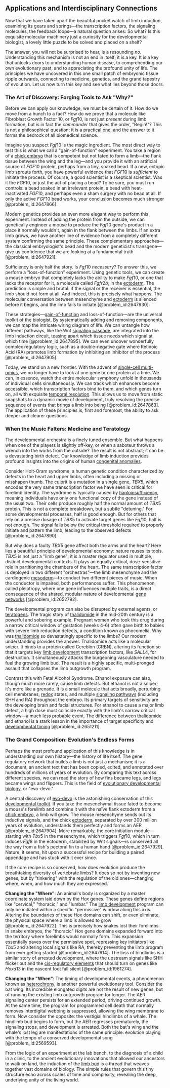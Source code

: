 ## Applications and Interdisciplinary Connections

Now that we have taken apart the beautiful pocket watch of limb induction, examining its gears and springs—the transcription factors, the signaling molecules, the feedback loops—a natural question arises: So what? Is this exquisite molecular machinery just a curiosity for the developmental biologist, a lovely little puzzle to be solved and placed on a shelf?

The answer, you will not be surprised to hear, is a resounding *no*. Understanding this mechanism is not an end in itself; it is a key. It is a key that unlocks doors to understanding human disease, to comprehending our own evolutionary past, and to appreciating the profound unity of life. The principles we have uncovered in this one small patch of embryonic tissue ripple outwards, connecting to medicine, genetics, and the grand tapestry of evolution. Let us now turn this key and see what lies beyond those doors.

### The Art of Discovery: Forging Tools to Ask "Why?"

Before we can apply our knowledge, we must be certain of it. How do we move from a hunch to a fact? How do we prove that a molecule like Fibroblast Growth Factor 10, or $Fgf10$, is not just *present* during limb formation, but is in fact the *commander* that gives the order, "Begin!"? This is not a philosophical question; it is a practical one, and the answer to it forms the bedrock of all biomedical science.

Imagine you suspect $Fgf10$ is the magic ingredient. The most direct way to test this is what we call a "gain-of-function" experiment. You take a region of a [chick embryo](@article_id:261682) that is competent but not fated to form a limb—the flank tissue between the wing and the leg—and you provide it with an artificial source of $FGF10$ protein, perhaps from a tiny, soaked bead. If a new, ectopic limb sprouts forth, you have powerful evidence that $FGF10$ is *sufficient* to initiate the process. Of course, a good scientist is a skeptical scientist. Was it the $FGF10$, or just the act of placing a bead? To be sure, you must run controls: a bead soaked in an irrelevant protein, a bead with heat-inactivated $FGF10$, and perhaps even a sham surgery with no bead at all. If only the active $FGF10$ bead works, your conclusion becomes much stronger [@problem_id:2647866].

Modern genetics provides an even more elegant way to perform this experiment. Instead of adding the protein from the outside, we can genetically engineer a mouse to produce the $Fgf10$ gene's product in a place it normally wouldn't, again in the flank between the limbs. If an extra limb grows, we have another line of evidence from a completely different system confirming the same principle. These complementary approaches—the classical embryologist's bead and the modern geneticist's transgene—give us confidence that we are looking at a fundamental truth [@problem_id:2647921].

Sufficiency is only half the story. Is $Fgf10$ *necessary*? To answer this, we perform a "loss-of-function" experiment. Using genetic tools, we can create a mouse embryo that completely lacks the ability to make $Fgf10$, or one that lacks the receptor for it, a molecule called $Fgfr2b$, in the [ectoderm](@article_id:139845). The prediction is simple and brutal: if the signal or the receiver is essential, the limb should not form at all. And indeed, this is precisely what happens. The molecular conversation between mesenchyme and [ectoderm](@article_id:139845) is silenced before it begins, and the limb fails to initiate [@problem_id:2647930].

These strategies—[gain-of-function](@article_id:272428) and loss-of-function—are the universal toolkit of the biologist. By systematically adding and removing components, we can map the intricate wiring diagram of life. We can untangle how different pathways, like the Wnt [signaling cascade](@article_id:174654), are integrated into the limb induction circuit, teasing apart which tissue needs which signal at which time [@problem_id:2647895]. We can even uncover wonderfully complex regulatory logic, such as a double-negative gate where Retinoic Acid (RA) promotes limb formation by inhibiting an inhibitor of the process [@problem_id:2647905].

Today, we stand on a new frontier. With the advent of [single-cell multi-omics](@article_id:265437), we no longer have to look at one gene or one protein at a time. We can, in essence, watch the entire molecular symphony unfold in thousands of individual cells simultaneously. We can track which enhancers become accessible, which transcription factors bind to them, and which genes turn on, all with exquisite [temporal resolution](@article_id:193787). This allows us to move from static snapshots to a dynamic movie of development, truly resolving the precise sequence of events that brings a limb into being [@problem_id:2647863]. The application of these principles is, first and foremost, the ability to ask deeper and clearer questions.

### When the Music Falters: Medicine and Teratology

The developmental orchestra is a finely tuned ensemble. But what happens when one of the players is slightly off-key, or when a saboteur throws a wrench into the works from the outside? The result is not abstract; it can be a devastating birth defect. Our knowledge of limb induction provides profound insights into the origins of human [congenital anomalies](@article_id:141553).

Consider Holt-Oram syndrome, a human genetic condition characterized by defects in the heart and upper limbs, often including a missing or misshapen thumb. The culprit is a mutation in a single gene, $TBX5$, which encodes the very same transcription factor we have seen is critical for forelimb identity. The syndrome is typically caused by [haploinsufficiency](@article_id:148627), meaning individuals have only one functional copy of the gene instead of the usual two. Their cells produce roughly half the normal amount of $TBX5$ protein. This is not a complete breakdown, but a subtle "detuning." For some developmental processes, half is good enough. But for others that rely on a precise dosage of $TBX5$ to activate target genes like $Fgf10$, half is not enough. The signal falls below the critical threshold required to properly initiate and pattern the limb, leading to the observed defects [@problem_id:2647890].

But why does a faulty $TBX5$ gene affect both the arms and the heart? Here lies a beautiful principle of developmental economy: nature reuses its tools. $TBX5$ is not just a "limb gene"; it is a master regulator used in multiple, distinct developmental contexts. It plays an equally critical, dose-sensitive role in partitioning the chambers of the heart. The same transcription factor is deployed in two different "orchestras"—the limb mesenchyme and the cardiogenic [mesoderm](@article_id:141185)—to conduct two different pieces of music. When the conductor is impaired, both performances suffer. This phenomenon, called pleiotropy, where one gene influences multiple traits, is a direct consequence of the shared, modular nature of developmental [gene networks](@article_id:262906) [@problem_id:2652792].

The developmental program can also be disrupted by external agents, or [teratogens](@article_id:188864). The tragic story of [thalidomide](@article_id:269043) in the mid-20th century is a powerful and sobering example. Pregnant women who took this drug during a narrow critical window of gestation (weeks 4-6) often gave birth to babies with severe limb reduction defects, a condition known as phocomelia. Why was [thalidomide](@article_id:269043) so devastatingly specific to the limbs? Our modern understanding provides the answer. Thalidomide acts like a molecular sniper. It binds to a protein called Cereblon (CRBN), altering its function so that it targets key [limb development](@article_id:183475) transcription factors, like $SALL4$, for destruction. It simultaneously attacks the burgeoning vasculature needed to fuel the growing limb bud. The result is a highly specific, multi-pronged assault that collapses the limb outgrowth program.

Contrast this with Fetal Alcohol Syndrome. Ethanol exposure can also, though much more rarely, cause limb defects. But ethanol is not a sniper; it's more like a grenade. It is a small molecule that acts broadly, perturbing cell membranes, [redox](@article_id:137952) states, and multiple [signaling pathways](@article_id:275051) (including SHH and RA) throughout the embryo. Its primary targets of sensitivity are the developing brain and facial structures. For ethanol to cause a major limb defect, a high dose must coincide exactly with the limb's narrow critical window—a much less probable event. The difference between [thalidomide](@article_id:269043) and ethanol is a stark lesson in the importance of target specificity and [developmental timing](@article_id:276261) [@problem_id:2651211].

### The Grand Composition: Evolution's Endless Forms

Perhaps the most profound application of this knowledge is in understanding our own history—the history of life itself. The gene regulatory network that builds a limb is not just a mechanism; it is a document, an ancient text that has been copied, edited, and annotated over hundreds of millions of years of evolution. By comparing this text across different species, we can read the story of how fins became legs, and legs became wings and flippers. This is the field of [evolutionary developmental biology](@article_id:138026), or "evo-devo."

A central discovery of [evo-devo](@article_id:142290) is the astonishing conservation of this [developmental toolkit](@article_id:190445). If you take the mesenchymal tissue fated to become a mouse's forelimb and combine it with the naïve flank ectoderm from a [chick embryo](@article_id:261682), a limb will grow. The mouse mesenchyme sends out its inductive signals, and the chick [ectoderm](@article_id:139845), separated by over 300 million years of evolution, understands them perfectly and forms an AER [@problem_id:2647904]. More remarkably, the core initiation module—starting with $Tbx5$ in the mesenchyme, which triggers $Fgf10$, which in turn induces $Fgf8$ in the ectoderm, stabilized by Wnt signals—is conserved all the way from a fish's pectoral fin to a human hand [@problem_id:2647929]. Nature, it seems, hit upon a successful recipe for building a paired appendage and has stuck with it ever since.

If the core recipe is so conserved, how does evolution produce the breathtaking diversity of vertebrate limbs? It does so not by inventing new genes, but by "tinkering" with the regulation of the old ones—changing where, when, and how much they are expressed.

**Changing the "Where"**: An animal's body is organized by a master coordinate system laid down by the $Hox$ genes. These genes define regions like "cervical," "thoracic," and "lumbar." The [limb development](@article_id:183475) program can only be initiated within a specific "permissive" window along this axis. Altering the boundaries of these $Hox$ domains can shift, or even eliminate, the physical space where a limb is allowed to grow [@problem_id:2647922]. This is precisely how snakes lost their forelimbs. In snake embryos, the "thoracic" $Hox$ gene domains expanded forward into the territory where forelimbs would normally form. This expansion essentially paves over the permissive spot, repressing key initiators like $Tbx5$ and altering local signals like RA, thereby preventing the limb program from ever getting started [@problem_id:2647914]. The loss of hindlimbs is a similar story of arrested development, where the upstream signals like SHH flicker out and the [cis-regulatory elements](@article_id:275346) that should turn on genes like $Hoxd13$ in the nascent foot fall silent [@problem_id:1961274].

**Changing the "When"**: The timing of developmental events, a phenomenon known as [heterochrony](@article_id:145228), is another powerful evolutionary tool. Consider the bat wing. Its incredible elongated digits are not the result of new genes, but of running the existing limb outgrowth program for longer. The AER signaling center persists for an extended period, driving continued growth. At the same time, the program for programmed cell death that normally removes interdigital webbing is suppressed, allowing the wing membrane to form. Now consider the opposite: the vestigial hindlimbs of a whale. The hindlimb bud begins to form, but the AER regresses prematurely, the signaling stops, and development is arrested. Both the bat's wing and the whale's lost leg are manifestations of the same principle: evolution playing with the tempo of a conserved developmental song [@problem_id:2569593].

From the logic of an experiment at the lab bench, to the diagnosis of a child in a clinic, to the ancient evolutionary innovations that allowed our ancestors to walk on land, the induction of the [limb bud](@article_id:267751) is a thread that weaves together vast domains of biology. The simple rules that govern this tiny structure echo across scales of time and complexity, revealing the deep, underlying unity of the living world.